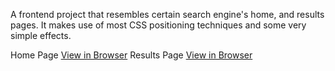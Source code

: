 A frontend project that resembles certain search engine's home, and results pages. It makes use of most CSS positioning techniques and some very simple effects.

Home Page [View in Browser](https://imemdm.github.io/search-engine-homepage/)
Results Page [View in Browser](https://imemdm.github.io/search-engine-homepage/result.html)

